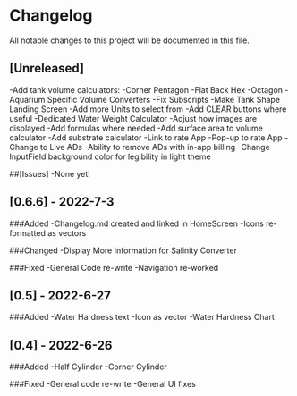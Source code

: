 # Changelog
All notable changes to this project will be documented in this file.

## [Unreleased]
-Add tank volume calculators:
    -Corner Pentagon
    -Flat Back Hex
    -Octagon
-Aquarium Specific Volume Converters
-Fix Subscripts
-Make Tank Shape Landing Screen
-Add more Units to select from
-Add CLEAR buttons where useful
-Dedicated Water Weight Calculator
-Adjust how images are displayed
-Add formulas where needed
-Add surface area to volume calculator
-Add substrate calculator
-Link to rate App
-Pop-up to rate App
-Change to Live ADs
-Ability to remove ADs with in-app billing
-Change InputField background color for legibility in light theme

##[Issues]
-None yet!

## [0.6.6] - 2022-7-3
###Added
-Changelog.md created and linked in HomeScreen
-Icons re-formatted as vectors

###Changed
-Display More Information for Salinity Converter

###Fixed
-General Code re-write
-Navigation re-worked

## [0.5] - 2022-6-27
###Added
-Water Hardness text
-Icon as vector
-Water Hardness Chart

## [0.4] - 2022-6-26
###Added 
-Half Cylinder
-Corner Cylinder

###Fixed
-General code re-write
-General UI fixes